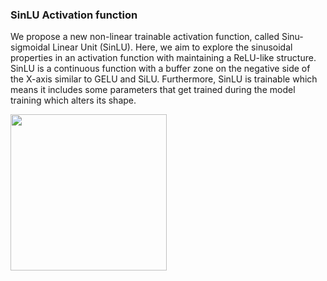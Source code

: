 ### SinLU Activation function

We propose a new non-linear trainable activation function, called Sinu-sigmoidal Linear Unit (SinLU). Here, we aim to explore the sinusoidal properties in an activation function with maintaining a ReLU-like structure. SinLU is a continuous function with a buffer zone on the negative side of the X-axis similar to GELU and SiLU. Furthermore, SinLU is trainable which means it includes some parameters that get trained during the model training which alters its shape.

<img src="https://user-images.githubusercontent.com/31564734/121135309-00ba1280-c852-11eb-819f-35bc2c2aac03.jpg" width="250px"/>
